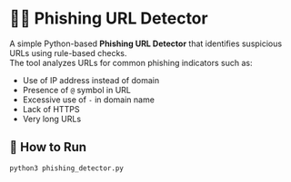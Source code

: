 # 🕵️‍♂️ Phishing URL Detector

A simple Python-based **Phishing URL Detector** that identifies suspicious URLs using rule-based checks.  
The tool analyzes URLs for common phishing indicators such as:  

- Use of IP address instead of domain  
- Presence of `@` symbol in URL  
- Excessive use of `-` in domain name  
- Lack of HTTPS  
- Very long URLs  

## 🚀 How to Run

```bash
python3 phishing_detector.py
